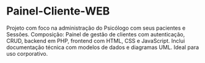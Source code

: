 # Painel-Cliente-WEB
Projeto com foco na administração do Psicólogo com seus pacientes e Sessões.
Composição: Painel de gestão de clientes com autenticação, CRUD, backend em PHP, frontend com HTML, CSS e JavaScript. Inclui documentação técnica com modelos de dados e diagramas UML. Ideal para uso corporativo.
